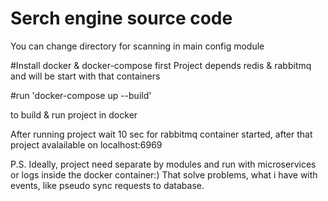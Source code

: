 # Serch engine source code
You can change directory for scanning in main config module 

#Install docker & docker-compose first
Project depends redis & rabbitmq and will be start with that containers

#run 'docker-compose up --build' 

to build & run project in docker

After running project wait 10 sec for rabbitmq container started, 
after that project avalailable on localhost:6969

P.S. Ideally, project need separate by modules and run with microservices or logs inside the docker container:)
That solve problems, what i have with events, like pseudo sync requests to database.
